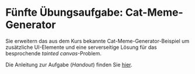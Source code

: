 # Fünfte Übungsaufgabe: Cat-Meme-Generator

Sie erweitern das aus dem Kurs bekannte Cat-Meme-Generator-Beispiel um zusätzliche UI-Elemente und eine serverseitige Lösung für das besprochende *tainted canvas*-Problem.

Die Anleitung zur Aufgabe (*Handout*) finden Sie [hier](https://multimedia-engineering.git-pages.uni-regensburg.de/mme-online/#/Aufgaben/WS20-05-Cat-Meme-Generator). 